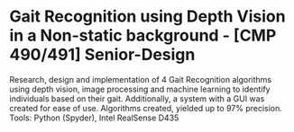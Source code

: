 # Gait Recognition using Depth Vision in a Non-static background - [CMP 490/491] Senior-Design
Research, design and implementation of 4 Gait Recognition algorithms using depth vision, image processing and machine learning to identify individuals based on their gait. Additionally, a system with a GUI was created for ease of use. Algorithms created, yielded up to 97% precision. Tools: Python (Spyder), Intel RealSense D435
